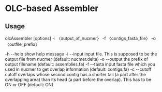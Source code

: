 # OLC-based Assembler

## Usage
olcAssembler [options] -i 〈output_of_nucmer〉 -f 〈contigs_fasta_file〉 -o 〈outfile_prefix〉

  -h  --help   show help message
  -i  --input  input file. This is supposed to be the output file from nucmer (default: nucmer.delta)
  -o  --output the prefix of output filename (default: assemblies.fa)
  -f  --fasta  input fasta file which you used in nucmer to get overlap information (default: contigs.fa)
  -c  --cutoff cutoff overlaps whose second contig has a shorter tail (a part after the overlapping area) than its head (a part before the overlap). This has to be ON or OFF (default: ON)

